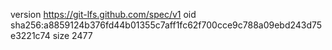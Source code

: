 version https://git-lfs.github.com/spec/v1
oid sha256:a8859124b376fd44b01355c7aff1fc62f700cce9c788a09ebd243d75e3221c74
size 2477
